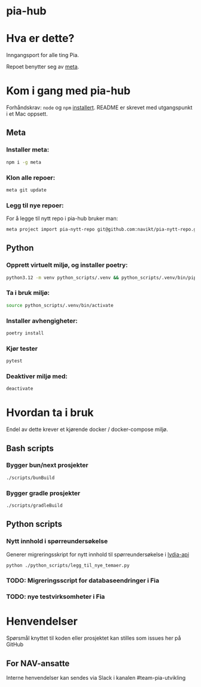 pia-hub
================

# Hva er dette?

Inngangsport for alle ting Pia.

Repoet benytter seg av [meta](https://github.com/mateodelnorte/meta).

# Kom i gang med pia-hub

Forhåndskrav: `node` og `npm` [installert](https://docs.npmjs.com/downloading-and-installing-node-js-and-npm).
README er skrevet med utgangspunkt i et Mac oppsett.

## Meta

### Installer meta: 
```bash
npm i -g meta
```

### Klon alle repoer:
```bash
meta git update
```


### Legg til nye repoer:

For å legge til nytt repo i pia-hub bruker man:
```bash
meta project import pia-nytt-repo git@github.com:navikt/pia-nytt-repo.git
```

## Python

### Opprett virtuelt miljø, og installer poetry:
```bash
python3.12 -m venv python_scripts/.venv && python_scripts/.venv/bin/pip install -U pip setuptools && python_scripts/.venv/bin/pip install poetry
```

### Ta i bruk miljø:
```bash
source python_scripts/.venv/bin/activate
```

### Installer avhengigheter:
```bash
poetry install
```

### Kjør tester
```bash
pytest
```


### Deaktiver miljø med: 
```bash
deactivate
```
# Hvordan ta i bruk
Endel av dette krever et kjørende docker / docker-compose miljø.

## Bash scripts
### Bygger bun/next prosjekter
```bash
./scripts/bunBuild
```

### Bygger gradle prosjekter
```bash
./scripts/gradleBuild
```

## Python scripts
### Nytt innhold i spørreundersøkelse
Generer migreringsskript for nytt innhold til spørreundersøkelse i [lydia-api](https://github.com/navikt/lydia-api)

```bash
python ./python_scripts/legg_til_nye_temaer.py
```

### TODO: Migreringsscript for databaseendringer i Fia


### TODO: nye testvirksomheter i Fia

# Henvendelser

Spørsmål knyttet til koden eller prosjektet kan stilles som issues her på GitHub

## For NAV-ansatte

Interne henvendelser kan sendes via Slack i kanalen #team-pia-utvikling
